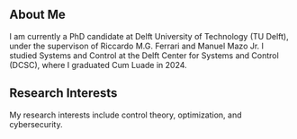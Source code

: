 ## About Me

I am currently a PhD candidate at Delft University of Technology (TU Delft), under the supervison of Riccardo M.G. Ferrari and Manuel Mazo Jr. I studied Systems and Control at the Delft Center for Systems and Control (DCSC), where I graduated Cum Luade in 2024.

## Research Interests

My research interests include control theory, optimization, and cybersecurity.